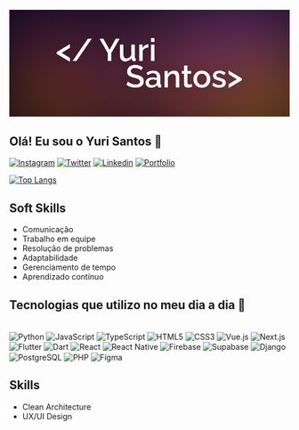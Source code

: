 ![bannergit1](https://github.com/yurisantos-y/yurisantos-y/blob/main/Frame%2052.jpg)

## Olá! Eu sou o Yuri Santos 👋

[![Instagram](https://img.shields.io/badge/Instagram-E4405F?style=for-the-badge&logo=instagram&logoColor=white)](https://www.instagram.com/yurisantos.y/)
[![Twitter](https://img.shields.io/badge/Twitter-1DA1F2?style=for-the-badge&logo=twitter&logoColor=white)](https://twitter.com/yurisantos_y)
[![Linkedin](https://img.shields.io/badge/LinkedIn-0077B5?style=for-the-badge&logo=linkedin&logoColor=white)](https://www.linkedin.com/in/yuri-santos-8771191b3/)
[![Portfolio](https://img.shields.io/badge/Portfolio-000000?style=for-the-badge&logo=About.me&logoColor=white)](https://yurisantos-y.netlify.app/projects)

[![Top Langs](https://github-readme-stats.vercel.app/api/top-langs/?username=yurisantos-y&layout=compact&theme=radical)](https://github.com/yurisantos-y/github-readme-stats)

## Soft Skills

- Comunicação
- Trabalho em equipe
- Resolução de problemas
- Adaptabilidade
- Gerenciamento de tempo
- Aprendizado contínuo

## Tecnologias que utilizo no meu dia a dia 📒

<div style="display: inline_block"><br/>
    <img align="center" alt="Python" src="https://img.shields.io/badge/Python-14354C?style=for-the-badge&logo=python&logoColor=white"/>
    <img align="center" alt="JavaScript" src="https://img.shields.io/badge/JavaScript-F7DF1E?style=for-the-badge&logo=javascript&logoColor=black"/>
    <img align="center" alt="TypeScript" src="https://img.shields.io/badge/TypeScript-007ACC?style=for-the-badge&logo=typescript&logoColor=white"/>
    <img align="center" alt="HTML5" src="https://img.shields.io/badge/HTML5-E34F26?style=for-the-badge&logo=html5&logoColor=white"/>
    <img align="center" alt="CSS3" src="https://img.shields.io/badge/CSS3-1572B6?style=for-the-badge&logo=css3&logoColor=white"/>
    <img align="center" alt="Vue.js" src="https://img.shields.io/badge/Vue.js-35495E?style=for-the-badge&logo=vue.js&logoColor=4FC08D"/>
    <img align="center" alt="Next.js" src="https://img.shields.io/badge/Next.js-000000?style=for-the-badge&logo=next.js&logoColor=white"/>
    <img align="center" alt="Flutter" src="https://img.shields.io/badge/Flutter-02569B?style=for-the-badge&logo=flutter&logoColor=white"/>
    <img align="center" alt="Dart" src="https://img.shields.io/badge/Dart-0175C2?style=for-the-badge&logo=dart&logoColor=white"/>
    <img align="center" alt="React" src="https://img.shields.io/badge/React-20232A?style=for-the-badge&logo=react&logoColor=61DAFB"/>
    <img align="center" alt="React Native" src="https://img.shields.io/badge/React_Native-20232A?style=for-the-badge&logo=react&logoColor=61DAFB"/>
    <img align="center" alt="Firebase" src="https://img.shields.io/badge/Firebase-FFCA28?style=for-the-badge&logo=firebase&logoColor=black"/>
    <img align="center" alt="Supabase" src="https://img.shields.io/badge/Supabase-3ECF8E?style=for-the-badge&logo=supabase&logoColor=white"/>
    <img align="center" alt="Django" src="https://img.shields.io/badge/Django-092E20?style=for-the-badge&logo=django&logoColor=white"/>
    <img align="center" alt="PostgreSQL" src="https://img.shields.io/badge/PostgreSQL-316192?style=for-the-badge&logo=postgresql&logoColor=white"/>
    <img align="center" alt="PHP" src="https://img.shields.io/badge/PHP-777BB4?style=for-the-badge&logo=php&logoColor=white"/>
    <img align="center" alt="Figma" src="https://img.shields.io/badge/Figma-F24E1E?style=for-the-badge&logo=figma&logoColor=white"/>
</div>

## Skills

- Clean Architecture
- UX/UI Design
